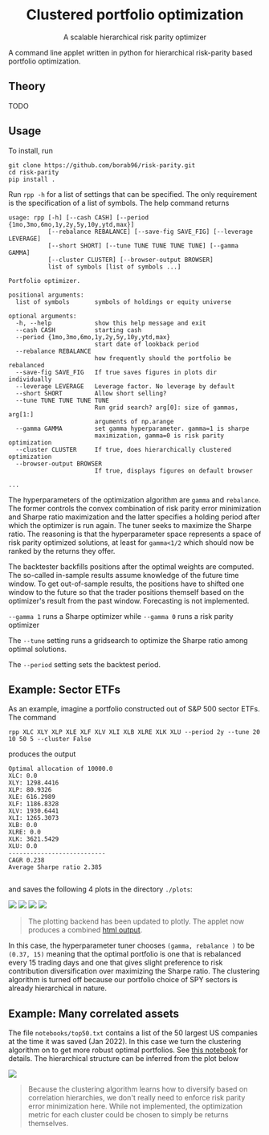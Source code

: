 <h1 align="center">Clustered portfolio optimization</h1>
<p align="center">A scalable hierarchical risk parity optimizer</p>

A command line applet written in python for hierarchical risk-parity based portfolio optimization.

## Theory

TODO

## Usage

To install, run
```shell
git clone https://github.com/borab96/risk-parity.git
cd risk-parity
pip install .
```

Run ``rpp -h`` for a list of settings that can be specified. The only requirement is the specification of a list of symbols.
The help command returns 
```shell
usage: rpp [-h] [--cash CASH] [--period {1mo,3mo,6mo,1y,2y,5y,10y,ytd,max}]
           [--rebalance REBALANCE] [--save-fig SAVE_FIG] [--leverage LEVERAGE]
           [--short SHORT] [--tune TUNE TUNE TUNE TUNE] [--gamma GAMMA]
           [--cluster CLUSTER] [--browser-output BROWSER]
           list of symbols [list of symbols ...]

Portfolio optimizer.

positional arguments:
  list of symbols       symbols of holdings or equity universe

optional arguments:
  -h, --help            show this help message and exit
  --cash CASH           starting cash
  --period {1mo,3mo,6mo,1y,2y,5y,10y,ytd,max}
                        start date of lookback period
  --rebalance REBALANCE
                        how frequently should the portfolio be rebalanced
  --save-fig SAVE_FIG   If true saves figures in plots dir individually
  --leverage LEVERAGE   Leverage factor. No leverage by default
  --short SHORT         Allow short selling?
  --tune TUNE TUNE TUNE TUNE
                        Run grid search? arg[0]: size of gammas, arg[1:]
                        arguments of np.arange
  --gamma GAMMA         set gamma hyperparameter. gamma=1 is sharpe
                        maximization, gamma=0 is risk parity optimization
  --cluster CLUSTER     If true, does hierarchically clustered optimization
  --browser-output BROWSER
                        If true, displays figures on default browser

...
```

The hyperparameters of the optimization algorithm are ``gamma`` and ``rebalance``. The former
controls the convex combination of risk parity error minimization and Sharpe ratio
maximization and the latter specifies a holding period after which the optimizer is run again. The tuner seeks to 
maximize the Sharpe ratio. The reasoning is that the hyperparameter space represents a space of risk parity optimized 
solutions, at least for ``gamma<1/2`` which should now be ranked by the returns they offer. 

The backtester backfills positions after the optimal weights are computed. The so-called in-sample results assume
knowledge of the future time window. To get out-of-sample results, the positions have to shifted one window to the future
so that the trader positions themself based on the optimizer's result from the past window. Forecasting is not implemented.

``--gamma 1`` runs a Sharpe optimizer while 
``--gamma 0`` runs a risk parity optimizer

The ``--tune`` setting runs a gridsearch to optimize the Sharpe ratio among
optimal solutions. 

The ``--period`` setting sets the backtest period. 

## Example: Sector ETFs

As an example, imagine a portfolio constructed out of S&P 500 sector ETFs. The command
```shell
rpp XLC XLY XLP XLE XLF XLV XLI XLB XLRE XLK XLU --period 2y --tune 20 10 50 5 --cluster False
```
produces the output 

```shell
Optimal allocation of 10000.0
XLC: 0.0
XLY: 1298.4416
XLP: 80.9326
XLE: 616.2989
XLF: 1186.8328
XLV: 1930.6441
XLI: 1265.3073
XLB: 0.0
XLRE: 0.0
XLK: 3621.5429
XLU: 0.0
---------------------------
CAGR 0.238
Average Sharpe ratio 2.385


```

and saves the following 4 plots in the directory ``./plots``:

![](plots/sample_perf.png)
![](plots/sample_weights.png)
![](plots/sample_sharpes.png)
![](plots/sample_drawdown.png)

> The plotting backend has been updated to plotly. The applet now produces a combined [html output](https://htmlpreview.github.io/?https://github.com/borab96/risk-parity/blob/main/plots/combined_sample.html).

 In this case, the hyperparameter tuner chooses ``(gamma, rebalance )`` to be ``(0.37, 15)``
meaning that the optimal portfolio is one that is rebalanced every 15 trading days and one that gives slight preference 
to risk contribution diversification over maximizing the Sharpe ratio. The clustering algorithm is turned off because
our portfolio choice of SPY sectors is already hierarchical in nature. 

## Example: Many correlated assets

The file ``notebooks/top50.txt`` contains a list of the 50 largest US companies at the time it was saved (Jan 2022).
In this case we turn the clustering algorithm on to get more robust optimal portfolios. See [this notebook](https://nbviewer.org/github/borab96/risk-parity/blob/main/notebooks/clustering.ipynb)
for details. The hierarchical structure can be inferred from the plot below

![](plots/sample_corr.png)

> Because the clustering algorithm learns how to diversify based on correlation hierarchies, we don't really need
to enforce risk parity error minimization here. While not implemented, the optimization metric for each cluster could be chosen
to simply be returns themselves. 

 

